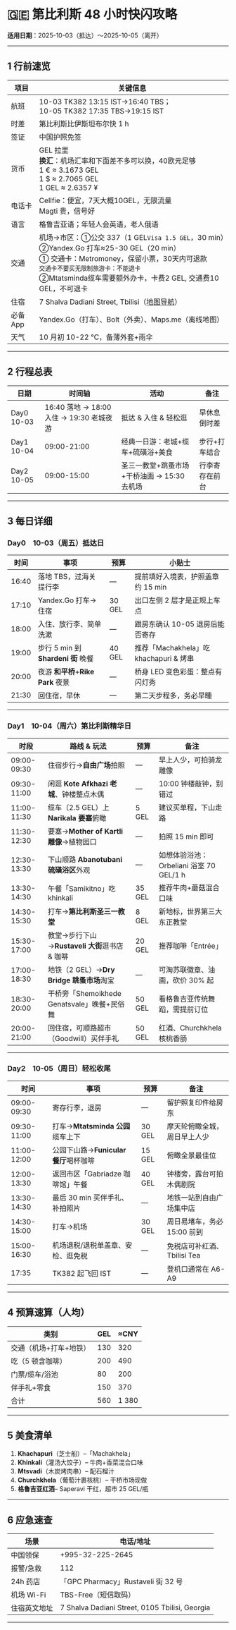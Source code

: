 # 🇬🇪 第比利斯 48 小时快闪攻略
**适用日期**：2025-10-03（抵达）～2025-10-05（离开）  

---

## 1 行前速览
| 项目     | 关键信息                                                     |
| -------- | ------------------------------------------------------------ |
| 航班     | 10-03 TK382 13:15 IST→16:40 TBS；<br />10-05 TK382 17:35 TBS→19:15 IST |
| 时差     | 第比利斯比伊斯坦布尔快 1 h                                   |
| 签证     | 中国护照免签                                                 |
| 货币     | GEL 拉里<br />**换汇**：机场汇率和下面差不多可以换，40欧元足够<br />1 € ≈ 3.1673 GEL<br />1 $ ≈ 2.7065 GEL<br />1 GEL ≈ 2.6357 ¥ |
| 电话卡   | Cellfie：便宜，7天大概10GEL，无限流量<br />Magti 贵，信号好  |
| 语言     | 格鲁吉亚语；年轻人会英语，老人俄语                           |
| 交通     | 机场→市区：①公交 337（1 GEL`Visa 1.5 GEL`，30 min）②Yandex.Go 打车≈25-30 GEL（20 min）<br />① 交通卡：Metromoney，保留小票，30天内可退款<br />`交通卡不要买无限制旅游卡：不能退卡`<br />②Mtatsminda缆车需要额外办卡，卡费2 GEL, 交通费10 GEL，不可退卡 |
| 住宿     | 7 Shalva Dadiani Street, Tbilisi（[地图导航](https://maps.app.goo.gl/7NSTwAVBTNySpbQGA)） |
| 必备 App | Yandex.Go（打车）、Bolt（外卖）、Maps.me（离线地图）         |
| 天气     | 10 月初 10-22 ℃，备薄外套+雨伞                               |

---

## 2 行程总表
| 日期       | 时间轴                                   | 活动                                        | 备注           |
| ---------- | ---------------------------------------- | ------------------------------------------- | -------------- |
| Day0 10-03 | 16:40 落地 → 18:00 入住 → 19:30 老城夜游 | 抵达 & 入住 & 轻松逛                        | 早休息倒时差   |
| Day1 10-04 | 09:00-21:00                              | 经典一日游：老城+缆车+硫磺浴+美食           | 步行+打车结合  |
| Day2 10-05 | 09:00-15:00                              | 圣三一教堂+跳蚤市场+干桥油画 → 15:30 去机场 | 行李寄存在前台 |

---

## 3 每日详细
### Day0　10-03（周五）抵达日
| 时间  | 事项                               | 预算   | 小贴士                                 |
| ----- | ---------------------------------- | ------ | -------------------------------------- |
| 16:40 | 落地 TBS，过海关提行李             | —      | 提前填好入境表，护照盖章约 15 min      |
| 17:10 | Yandex.Go 打车→住宿                | 30 GEL | 出口左侧 2 层才是正规上车点            |
| 18:00 | 入住、放行李、简单洗漱             | —      | 跟房东确认 10-05 退房后能否寄存        |
| 19:00 | 步行 5 min 到 **Shardeni 街** 晚餐 | 40 GEL | 推荐「Machakhela」吃 khachapuri & 烤串 |
| 20:00 | 夜游 **和平桥**+**Rike Park** 夜景 | —      | 桥身 LED 变色彩蛋：整点有闪灯秀        |
| 21:30 | 回住宿，早休                       | —      | 第二天步程多，务必早睡                 |

---

### Day1　10-04（周六）第比利斯精华日
| 时段        | 路线 & 玩法                                   | 预算   | 备注                                    |
| ----------- | --------------------------------------------- | ------ | --------------------------------------- |
| 09:00-09:30 | 住宿步行→**自由广场**拍照                     | —      | 早上人少，可拍骑龙雕像                  |
| 09:30-11:00 | 闲逛 **Kote Afkhazi 老城**、钟楼整点木偶      | —      | 10:00 钟楼敲钟，别错过                  |
| 11:00-11:30 | 缆车（2.5 GEL）上 **Narikala 要塞**俯瞰       | 5 GEL  | 建议买单程，下山走路                    |
| 11:30-12:30 | 要塞→**Mother of Kartli 雕像**→植物园口       | —      | 拍照 15 min 即可                        |
| 12:30-13:30 | 下山顺路 **Abanotubani 硫磺浴区**外观         | —      | 如想体验浴池：Orbeliani 浴室 70 GEL/1 h |
| 13:30-14:30 | 午餐「Samikitno」吃 khinkali                  | 35 GEL | 推荐牛肉+蘑菇混合口味                   |
| 14:30-15:30 | 打车→**第比利斯圣三一教堂**                   | 8 GEL  | 新地标，世界第三大东正教堂              |
| 15:30-17:00 | 教堂→步行下山→**Rustaveli 大街**逛书店 & 咖啡 | 20 GEL | 推荐咖啡「Entrée」                      |
| 17:00-18:30 | 地铁（2 GEL）→**Dry Bridge 跳蚤市场**淘宝     | —      | 可淘苏联徽章、油画，砍价 30% 起         |
| 18:30-20:00 | 干桥旁「Shemoikhede Genatsvale」晚餐+民俗舞   | 50 GEL | 看格鲁吉亚传统舞蹈，需提前订位          |
| 20:00-21:00 | 回住宿，可顺路超市（Goodwill）买伴手礼        | 50 GEL | 红酒、Churchkhela 核桃香肠              |

---

### Day2　10-05（周日）轻松收尾
| 时间        | 事项                                  | 预算   | 备注                         |
| ----------- | ------------------------------------- | ------ | ---------------------------- |
| 09:00-09:30 | 寄存行李，退房                        | —      | 留护照复印件给房东           |
| 09:30-11:00 | 打车→**Mtatsminda 公园**缆车上下      | 30 GEL | 摩天轮俯瞰全城，周日早上人少 |
| 11:00-12:00 | 公园下山路→**Funicular 餐厅**喝杯咖啡 | 15 GEL | 俯瞰全景最佳位               |
| 12:00-13:30 | 返回市区「Gabriadze 咖啡馆」午餐      | 40 GEL | 钟楼旁，露台可拍木偶剧院     |
| 13:30-14:30 | 最后 30 min 买伴手礼、补拍照片        | —      | 地铁一站到自由广场集中店     |
| 14:30-15:00 | 打车→机场                             | 30 GEL | 周日易堵车，务必 15:00 前到  |
| 15:00-16:30 | 机场退税/退税单盖章、安检、逛免税     | —      | 免税店可补红酒、Tbilisi Tea  |
| 17:35       | TK382 起飞回 IST                      | —      | 登机口通常在 A6-A9           |

---

## 4 预算速算（人均）
| 类别                   | GEL  | ≈CNY  |
| ---------------------- | ---- | ----- |
| 交通（机场+打车+地铁） | 130  | 320   |
| 吃（5 顿含咖啡）       | 200  | 490   |
| 门票/缆车/浴池         | 80   | 200   |
| 伴手礼+零食            | 150  | 370   |
| 合计                   | 560  | 1 380 |

---

## 5 美食清单
1. **Khachapuri**（芝士船）–「Machakhela」  
2. **Khinkali**（灌汤大饺子）– 牛肉+香菜混合口味  
3. **Mtsvadi**（木炭烤肉串）– 配石榴汁  
4. **Churchkhela**（葡萄汁裹核桃）– 干桥市场现做  
5. **格鲁吉亚红酒**– Saperavi 干红，超市 25 GEL/瓶  

---

## 6 应急速查
| 场景         | 电话/地址                                      |
| ------------ | ---------------------------------------------- |
| 中国领保     | +995-32-225-2645                               |
| 报警/急救    | 112                                            |
| 24h 药店     | 「GPC Pharmacy」Rustaveli 街 32 号             |
| 机场 Wi-Fi   | TBS-Free（短信取码）                           |
| 住宿英文地址 | 7 Shalva Dadiani Street, 0105 Tbilisi, Georgia |

------